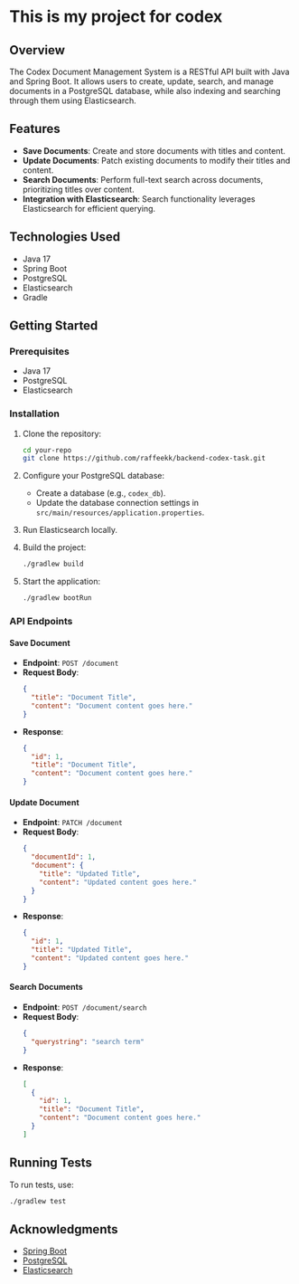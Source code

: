 # This is my project for codex 

## Overview

The Codex Document Management System is a RESTful API built with Java and Spring Boot. It allows users to create, update, search, and manage documents in a PostgreSQL database, while also indexing and searching through them using Elasticsearch.

## Features

- **Save Documents**: Create and store documents with titles and content.
- **Update Documents**: Patch existing documents to modify their titles and content.
- **Search Documents**: Perform full-text search across documents, prioritizing titles over content.
- **Integration with Elasticsearch**: Search functionality leverages Elasticsearch for efficient querying.

## Technologies Used

- Java 17
- Spring Boot
- PostgreSQL
- Elasticsearch
- Gradle

## Getting Started

### Prerequisites

- Java 17
- PostgreSQL
- Elasticsearch

### Installation

1. Clone the repository:
   ```bash
   cd your-repo
   git clone https://github.com/raffeekk/backend-codex-task.git
   ```

2. Configure your PostgreSQL database:
   - Create a database (e.g., `codex_db`).
   - Update the database connection settings in `src/main/resources/application.properties`.

3. Run Elasticsearch locally.

4. Build the project:
   ```bash
   ./gradlew build
   ```

5. Start the application:
   ```bash
   ./gradlew bootRun
   ```

### API Endpoints

#### Save Document

- **Endpoint**: `POST /document`
- **Request Body**:
  ```json
  {
    "title": "Document Title",
    "content": "Document content goes here."
  }
  ```
- **Response**:
  ```json
  {
    "id": 1,
    "title": "Document Title",
    "content": "Document content goes here."
  }
  ```

#### Update Document

- **Endpoint**: `PATCH /document`
- **Request Body**:
  ```json
  {
    "documentId": 1,
    "document": {
      "title": "Updated Title",
      "content": "Updated content goes here."
    }
  }
  ```
- **Response**:
  ```json
  {
    "id": 1,
    "title": "Updated Title",
    "content": "Updated content goes here."
  }
  ```

#### Search Documents

- **Endpoint**: `POST /document/search`
- **Request Body**:
  ```json
  {
    "querystring": "search term"
  }
  ```
- **Response**:
  ```json
  [
    {
      "id": 1,
      "title": "Document Title",
      "content": "Document content goes here."
    }
  ]
  ```

## Running Tests

To run tests, use:
```bash
./gradlew test
```

## Acknowledgments

- [Spring Boot](https://spring.io/projects/spring-boot)
- [PostgreSQL](https://www.postgresql.org/)
- [Elasticsearch](https://www.elastic.co/elasticsearch/)
